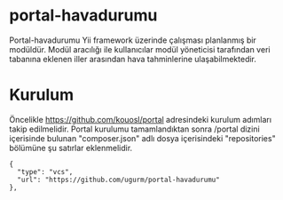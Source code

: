 # portal-havadurumu
Portal-havadurumu Yii framework üzerinde çalışması planlanmış bir modüldür. Modül aracılığı ile kullanıcılar modül yöneticisi tarafından veri tabanına eklenen iller arasından hava tahminlerine ulaşabilmektedir.
# Kurulum
Öncelikle https://github.com/kouosl/portal adresindeki kurulum adımları takip edilmelidir.
Portal kurulumu tamamlandıktan sonra /portal dizini içerisinde bulunan "composer.json" adlı dosya içerisindeki "repositories" bölümüne şu satırlar eklenmelidir.
```		
{
  "type": "vcs",
  "url": "https://github.com/ugurm/portal-havadurumu"
},
```
